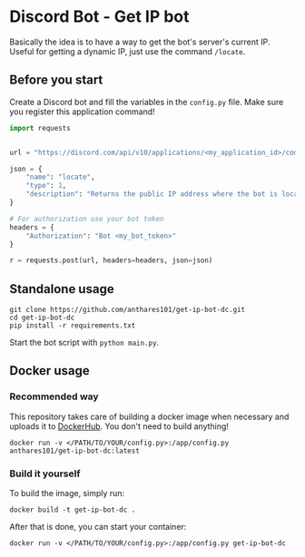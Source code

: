 # Discord Bot - Get IP bot

Basically the idea is to have a way to get the bot's server's current IP. Useful for getting a dynamic IP, just use the command `/locate`.

## Before you start

Create a Discord bot and fill the variables in the `config.py` file. Make sure you register this application command!
```python
import requests


url = "https://discord.com/api/v10/applications/<my_application_id>/commands"

json = {
    "name": "locate",
    "type": 1,
    "description": "Returns the public IP address where the bot is located",
}

# For authorization use your bot token
headers = {
    "Authorization": "Bot <my_bot_token>"
}

r = requests.post(url, headers=headers, json=json)
```

## Standalone usage

```
git clone https://github.com/anthares101/get-ip-bot-dc.git
cd get-ip-bot-dc
pip install -r requirements.txt
```

Start the bot script with `python main.py`.

## Docker usage

### Recommended way

This repository takes care of building a docker image when necessary and uploads it to [DockerHub](https://hub.docker.com/r/anthares101/get-ip-bot-dc). You don't need to build anything!

```
docker run -v </PATH/TO/YOUR/config.py>:/app/config.py anthares101/get-ip-bot-dc:latest
```

### Build it yourself

To build the image, simply run:

```
docker build -t get-ip-bot-dc .
```

After that is done, you can start your container:

```
docker run -v </PATH/TO/YOUR/config.py>:/app/config.py get-ip-bot-dc
```
